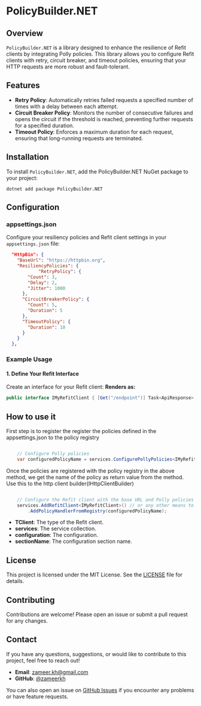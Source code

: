 # PolicyBuilder.NET

## Overview

`PolicyBuilder.NET` is a library designed to enhance the resilience of Refit clients by integrating Polly policies. This library allows you to configure Refit clients with retry, circuit breaker, and timeout policies, ensuring that your HTTP requests are more robust and fault-tolerant.

## Features

- **Retry Policy**: Automatically retries failed requests a specified number of times with a delay between each attempt.
- **Circuit Breaker Policy**: Monitors the number of consecutive failures and opens the circuit if the threshold is reached, preventing further requests for a specified duration.
- **Timeout Policy**: Enforces a maximum duration for each request, ensuring that long-running requests are terminated.

## Installation

To install `PolicyBuilder.NET`, add the PolicyBuilder.NET NuGet package to your project:

```
dotnet add package PolicyBuilder.NET 
```

## Configuration

### appsettings.json

Configure your resiliency policies and Refit client settings in your `appsettings.json` file:

```json
  "HttpBin": {
    "BaseUrl": "https://httpbin.org",
    "ResiliencyPolicies": {
            "RetryPolicy": {
        "Count": 3,
        "Delay": 2,
        "Jitter": 1000
      },
      "CircuitBreakerPolicy": {
        "Count": 5,
        "Duration": 5
      },
      "TimeoutPolicy": {
        "Duration": 10
      }
    }
  },
```

### Example Usage

#### 1. Define Your Refit Interface

Create an interface for your Refit client:
**Renders as:**
```csharp
public interface IMyRefitClient { [Get("/endpoint")] Task<ApiResponse> GetEndpointAsync(); }
```


## How to use it



First step is to register the register the policies defined in the appsettings.json to the policy registry

```csharp

    // Configure Polly policies
    var configuredPolicyName = services.ConfigurePollyPolicies<IMyRefitClient>(configuration, sectionName);

```
Once the policies are registered with the policy registry in the above method, we get the name of the policy as return value from the method. Use this to the http client builder(IHttpClientBuilder)

```csharp

    // Configure the Refit client with the base URL and Polly policies
    services.AddRefitClient<IMyRefitClient>() // or any other means to //add your http client
        .AddPolicyHandlerFromRegistry(configuredPolicyName);
```


- **TClient**: The type of the Refit client.
- **services**: The service collection.
- **configuration**: The configuration.
- **sectionName**: The configuration section name.

## License

This project is licensed under the MIT License. See the [LICENSE](LICENSE) file for details.

## Contributing

Contributions are welcome! Please open an issue or submit a pull request for any changes.

## Contact

If you have any questions, suggestions, or would like to contribute to this project, feel free to reach out!

- **Email**: [zameer.kh@gmail.com](mailto:zameer.kh@gmail.com)
- **GitHub**: [@zameerkh](https://github.com/zameerkh)

You can also open an issue on [GitHub Issues](ps://github.com/zameerkh/PolicyBuilder.NET/issues) if you encounter any problems or have feature requests.








